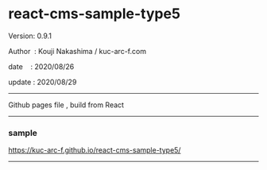 ﻿# react-cms-sample-type5

 Version: 0.9.1

 Author  : Kouji Nakashima / kuc-arc-f.com

 date    :  2020/08/26 

 update : 2020/08/29

***

Github pages file , build from React

***
### sample

https://kuc-arc-f.github.io/react-cms-sample-type5/

***

